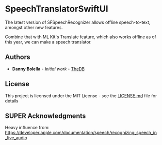 # SpeechTranslatorSwiftUI

The latest version of SFSpeechRecognizer allows offline speech-to-text, amongst other new features.

Combine that with ML Kit's Translate feature, which also works offline as of this year, we can make a speech translator.

## Authors

* **Danny Bolella** - *Initial work* - [TheDB](https://dbolella.github.io/)

## License

This project is licensed under the MIT License - see the [LICENSE.md](LICENSE.md) file for details

## SUPER Acknowledgments
Heavy influence from:
https://developer.apple.com/documentation/speech/recognizing_speech_in_live_audio
